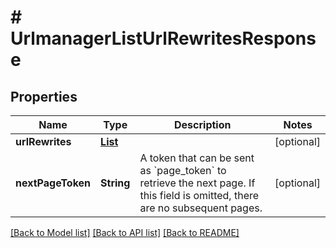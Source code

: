 # # UrlmanagerListUrlRewritesResponse


## Properties 


Name | Type | Description | Notes
------------ | ------------- | ------------- | -------------
**urlRewrites**| [**List<UrlmanagerUrlRewrite>**](UrlmanagerUrlRewrite.md) |   | [optional]
**nextPageToken**| **String** | A token that can be sent as &#x60;page_token&#x60; to retrieve the next page. If this field is omitted, there are no subsequent pages.  | [optional]


[[Back to Model list]](../../README.md#models) [[Back to API list]](../../README.md#endpoints) [[Back to README]](../../README.md)

